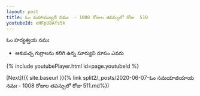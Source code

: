 ```yaml
---
layout: post
title: ఓం మహాయజ్వనే నమః  - 1008 రోజుల తపస్సులో రోజు  510
youtubeId: eHFpU8Afs5k
---
```

 
 
 ఓం హర్యశ్వయ నమః  
 
 -  ఆకుపచ్చ గుర్రాలను కలిగి ఉన్న సూర్యుని రూపం ఎవరు 
 
  
 
  
 
 
 
 
 
 


{% include youtubePlayer.html id=page.youtubeId %}
 
[Next]({{ site.baseurl }}{% link  split2/_posts/2020-06-07-ఓం సమయాజియాయ నమః  - 1008 రోజుల తపస్సులో రోజు  511.md%})
 
